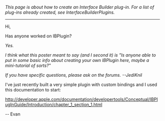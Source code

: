 *This page is about how to create an Interface Builder plug-in. For a list of plug-ins already created, see InterfaceBuilderPlugins.*

----

Hi,

Has anyone worked on IBPlugin?

*Yes.*

*I think what this poster meant to say (and I second it) is "Is anyone able to put in some basic info about creating your own IBPlugin here, maybe a mini-tutorial of sorts?"*

*If you have specific questions, please ask on the forums. --JediKnil*

I've just recently built a very simple plugin with custom bindings and I used this documentation to start:

http://developer.apple.com/documentation/developertools/Conceptual/IBPlugInGuide/Introduction/chapter_1_section_1.html

--
Evan
